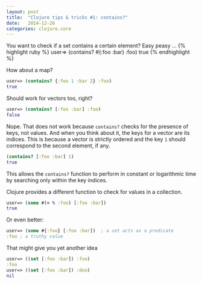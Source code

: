 ```yaml
---
layout: post
title:  "Clojure tips & tricks #1: contains?"
date:   2014-12-26 
categories: clojure.core
---
```


You want to check if a set contains a certain element? Easy peasy ...
{% highlight ruby %}
user=> (contains? #{:foo :bar} :foo)
true
{% endhighlight %}

How about a map?
```clojure
user=> (contains? {:foo 1 :bar 2} :foo)
true
```
Should work for vectors too, right?
```clojure
user=> (contains? [:foo :bar] :foo)
false
```
Nope. That does not work because `contains?` checks for the presence of keys, not values. And when you think about it, the keys for a vector are its indices. This is because a vector is strictly ordered and the key `1` should correspond to the second element, if any.
```clojure
(contains? [:foo :bar] 1)
true
```
This allows the `contains?` function to perform in constant or logarithmic time by searching only within the key indices.

Clojure provides a different function to check for values in a collection.
```clojure
user=> (some #(= % :foo) [:foo :bar])
true
```
Or even better:
```clojure
user=> (some #{:foo} [:foo :bar])  ; a set acts as a predicate 
:foo ; a truthy value
```

That might give you yet another idea
```clojure
user=> ((set [:foo :bar]) :foo)
:foo
user=> ((set [:foo :bar]) :doo)
nil
```    
